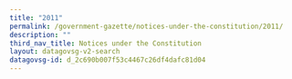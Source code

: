 ```yaml
---
title: "2011"
permalink: /government-gazette/notices-under-the-constitution/2011/
description: ""
third_nav_title: Notices under the Constitution
layout: datagovsg-v2-search
datagovsg-id: d_2c690b007f53c4467c26df4dafc81d04
---
```

